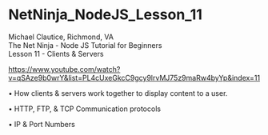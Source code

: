 # NetNinja_NodeJS_Lesson_11
Michael Clautice, Richmond, VA<br>
The Net Ninja - Node JS Tutorial for Beginners<br>
Lesson 11 - Clients & Servers

https://www.youtube.com/watch?v=qSAze9b0wrY&list=PL4cUxeGkcC9gcy9lrvMJ75z9maRw4byYp&index=11

• How clients & servers work together to display content to a user.

• HTTP, FTP, & TCP Communication protocols

• IP & Port Numbers 

